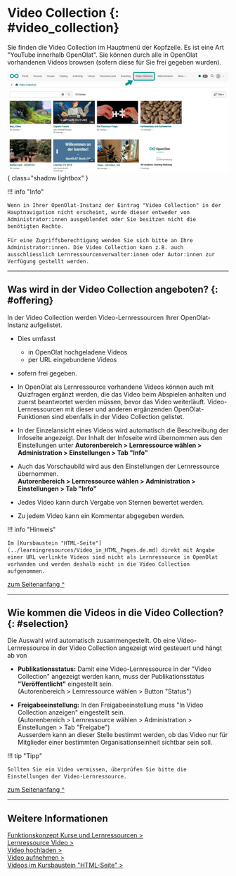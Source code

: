 # Video Collection {: #video_collection}


Sie finden die Video Collection im Hauptmenü der Kopfzeile. Es ist eine Art "YouTube innerhalb OpenOlat". Sie können durch alle in OpenOlat vorhandenen Videos browsen (sofern diese für Sie frei gegeben wurden).


![video_collection_v1_de.png](assets/video_collection_v1_de.png){ class="shadow lightbox" }


!!! info "Info"

    Wenn in Ihrer OpenOlat-Instanz der Eintrag "Video Collection" in der Hauptnavigation nicht erscheint, wurde dieser entweder von Administrator:innen ausgeblendet oder Sie besitzen nicht die benötigten Rechte. 
    
    Für eine Zugriffsberechtigung wenden Sie sich bitte an Ihre Administrator:innen. Die Video Collection kann z.B. auch ausschliesslich Lernressourcenverwalter:innen oder Autor:innen zur Verfügung gestellt werden.  



---

## Was wird in der Video Collection angeboten? {: #offering}

In der Video Collection werden Video-Lernressourcen Ihrer OpenOlat-Instanz aufgelistet.

* Dies umfasst
    * in OpenOlat hochgeladene Videos
    * per URL eingebundene Videos
* sofern frei gegeben.
* In OpenOlat als Lernressource vorhandene Videos können auch mit Quizfragen ergänzt werden, die das Video beim Abspielen anhalten und zuerst beantwortet werden müssen, bevor das Video weiterläuft. Video-Lernressourcen mit dieser und anderen ergänzenden OpenOlat-Funktionen sind ebenfalls in der Video Collection gelistet.

* In der Einzelansicht eines Videos wird automatisch die Beschreibung der Infoseite angezeigt. Der Inhalt der Infoseite wird übernommen aus den Einstellungen unter 
**Autorenbereich > Lernressource wählen > Administration > Einstellungen > Tab "Info"**

* Auch das Vorschaubild wird aus den Einstellungen der Lernressource übernommen.<br>
**Autorenbereich > Lernressource wählen > Administration > Einstellungen > Tab "Info"**

* Jedes Video kann durch Vergabe von Sternen bewertet werden.

* Zu jedem Video kann ein Kommentar abgegeben werden.


!!! info "Hinweis"

    Im [Kursbaustein "HTML-Seite"](../learningresources/Video_in_HTML_Pages.de.md) direkt mit Angabe einer URL verlinkte Videos sind nicht als Lernressource in OpenOlat vorhanden und werden deshalb nicht in die Video Collection aufgenommen.


[zum Seitenanfang ^](#video_collection)

---


## Wie kommen die Videos in die Video Collection? {: #selection}

Die Auswahl wird automatisch zusammengestellt. Ob eine Video-Lernressource in der Video Collection angezeigt wird gesteuert und hängt ab von

* **Publikationsstatus:** Damit eine Video-Lernressource in der "Video Collection" angezeigt werden kann, muss der Publikationsstatus **"Veröffentlicht"** eingestellt sein.<br> 
(Autorenbereich > Lernressource wählen > Button "Status")

* **Freigabeeinstellung:** In den Freigabeeinstellung muss "In Video Collection anzeigen" eingestellt sein.<br>
(Autorenbereich > Lernressource wählen > Administration > Einstellungen > Tab "Freigabe")<br>
Ausserdem kann an dieser Stelle bestimmt werden, ob das Video nur für Mitglieder einer bestimmten Organisationseinheit sichtbar sein soll.


!!! tip "Tipp"

    Sollten Sie ein Video vermissen, überprüfen Sie bitte die Einstellungen der Video-Lernressource.


[zum Seitenanfang ^](#video_collection)

---


## Weitere Informationen

[Funktionskonzept Kurse und Lernressourcen > ](../learningresources/General_Functions_Concept.de.md)<br>
[Lernressource Video > ](../learningresources/Learning_resource_Video.de.md)<br>
[Video hochladen > ](../learningresources/Video_Upload.de.md)<br>
[Video aufnehmen > ](../learningresources/Video_Recording.de.md)<br>
[Videos im Kursbaustein "HTML-Seite" > ](../learningresources/Video_in_HTML_Pages.de.md)<br>

